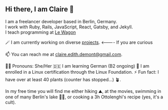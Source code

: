 ## Hi there, I am Claire :wave:

I am a freelancer developer based in Berlin, Germany.  
I work with Ruby, Rails, JavaScript, React, Gatsby, and Jekyll.  
I teach programming at [Le Wagon](https://github.com/lewagon)

🪄 I am currently working on diverse [projects](https://www.clairedemont.com/#portfolio). <---- If you are curious  

📫 You can reach me at <claire.edith.demont@gmail.com>.

👩‍💻 Pronouns: She/Her
🇩🇪 I am learning German (B2 ongoing) 
🐧 I am enrolled in a Linux certification through the Linux Foundation.
⚡ Fun fact: I have over at least 40 plants (counter has stopped...) 🪴.

In my free time you will find me either hiking :mountain:, at the movies, swimming in one of many Berlin's lake 🏊‍♀️, or cooking a 3h Ottolenghi's recipe (yes, it's a cult).
